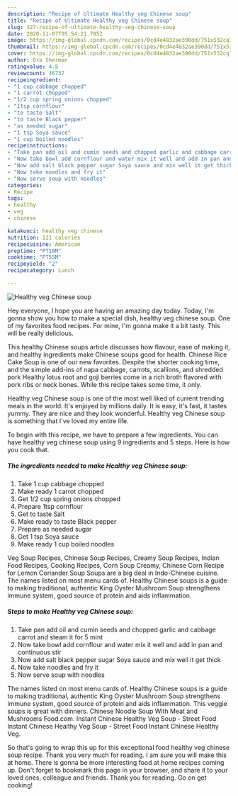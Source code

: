 ```yaml
---
description: "Recipe of Ultimate Healthy veg Chinese soup"
title: "Recipe of Ultimate Healthy veg Chinese soup"
slug: 327-recipe-of-ultimate-healthy-veg-chinese-soup
date: 2020-11-07T05:54:21.795Z
image: https://img-global.cpcdn.com/recipes/0cd4e4832ae390dd/751x532cq70/healthy-veg-chinese-soup-recipe-main-photo.jpg
thumbnail: https://img-global.cpcdn.com/recipes/0cd4e4832ae390dd/751x532cq70/healthy-veg-chinese-soup-recipe-main-photo.jpg
cover: https://img-global.cpcdn.com/recipes/0cd4e4832ae390dd/751x532cq70/healthy-veg-chinese-soup-recipe-main-photo.jpg
author: Ora Sherman
ratingvalue: 4.8
reviewcount: 36737
recipeingredient:
- "1 cup cabbage chopped"
- "1 carrot chopped"
- "1/2 cup spring onions chopped"
- "1tsp cornflour"
- "to taste Salt"
- "to taste Black pepper"
- "as needed sugar"
- "1 tsp Soya sauce"
- "1 cup boiled noodles"
recipeinstructions:
- "Take pan add oil and cumin seeds and chopped garlic and cabbage carrot and steam it for 5 mint"
- "Now take bowl add cornflour and water mix it well and add in pan and continuous stir"
- "Now add salt black pepper sugar Soya sauce and mix well it get thick"
- "Now take noodles and fry it"
- "Now serve soup with noodles"
categories:
- Recipe
tags:
- healthy
- veg
- chinese

katakunci: healthy veg chinese 
nutrition: 121 calories
recipecuisine: American
preptime: "PT18M"
cooktime: "PT55M"
recipeyield: "2"
recipecategory: Lunch

---
```



![Healthy veg Chinese soup](https://img-global.cpcdn.com/recipes/0cd4e4832ae390dd/751x532cq70/healthy-veg-chinese-soup-recipe-main-photo.jpg)

Hey everyone, I hope you are having an amazing day today. Today, I'm gonna show you how to make a special dish, healthy veg chinese soup. One of my favorites food recipes. For mine, I'm gonna make it a bit tasty. This will be really delicious.

This healthy Chinese soups article discusses how flavour, ease of making it, and healthy ingredients make Chinese soups good for health. Chinese Rice Cake Soup is one of our new favorites. Despite the shorter cooking time, and the simple add-ins of napa cabbage, carrots, scallions, and shredded pork Healthy lotus root and goji berries come in a rich broth flavored with pork ribs or neck bones. While this recipe takes some time, it only.

Healthy veg Chinese soup is one of the most well liked of current trending meals in the world. It's enjoyed by millions daily. It is easy, it's fast, it tastes yummy. They are nice and they look wonderful. Healthy veg Chinese soup is something that I've loved my entire life.


To begin with this recipe, we have to prepare a few ingredients. You can have healthy veg chinese soup using 9 ingredients and 5 steps. Here is how you cook that.

<!--inarticleads1-->

##### The ingredients needed to make Healthy veg Chinese soup:

1. Take 1 cup cabbage chopped
1. Make ready 1 carrot chopped
1. Get 1/2 cup spring onions chopped
1. Prepare 1tsp cornflour
1. Get to taste Salt
1. Make ready to taste Black pepper
1. Prepare as needed sugar
1. Get 1 tsp Soya sauce
1. Make ready 1 cup boiled noodles


Veg Soup Recipes, Chinese Soup Recipes, Creamy Soup Recipes, Indian Food Recipes, Cooking Recipes, Corn Soup Creamy, Chinese Corn Recipe for Lemon Coriander Soup Soups are a big deal in Indo-Chinese cuisine. The names listed on most menu cards of. Healthy Chinese soups is a guide to making traditional, authentic King Oyster Mushroom Soup strengthens immune system, good source of protein and aids inflammation. 

<!--inarticleads2-->

##### Steps to make Healthy veg Chinese soup:

1. Take pan add oil and cumin seeds and chopped garlic and cabbage carrot and steam it for 5 mint
1. Now take bowl add cornflour and water mix it well and add in pan and continuous stir
1. Now add salt black pepper sugar Soya sauce and mix well it get thick
1. Now take noodles and fry it
1. Now serve soup with noodles


The names listed on most menu cards of. Healthy Chinese soups is a guide to making traditional, authentic King Oyster Mushroom Soup strengthens immune system, good source of protein and aids inflammation. This veggie soups is great with dinners. Chinese Noodle Soup With Meat and Mushrooms Food.com. Instant Chinese Healthy Veg Soup - Street Food Instant Chinese Healthy Veg Soup - Street Food Instant Chinese Healthy Veg. 

So that's going to wrap this up for this exceptional food healthy veg chinese soup recipe. Thank you very much for reading. I am sure you will make this at home. There is gonna be more interesting food at home recipes coming up. Don't forget to bookmark this page in your browser, and share it to your loved ones, colleague and friends. Thank you for reading. Go on get cooking!
